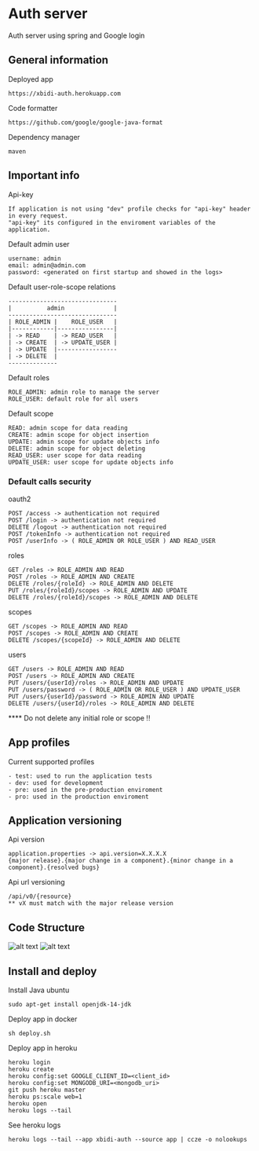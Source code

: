 # Auth server
Auth server using spring and Google login

## General information
Deployed app
````
https://xbidi-auth.herokuapp.com
````
Code formatter
````
https://github.com/google/google-java-format
````
Dependency manager
````
maven
````
## Important info
Api-key
````
If application is not using "dev" profile checks for "api-key" header in every request.
"api-key" its configured in the enviroment variables of the application.
````

Default admin user
````
username: admin
email: admin@admin.com
password: <generated on first startup and showed in the logs>
````
Default user-role-scope relations
````
-------------------------------
|          admin              |
-------------------------------
| ROLE_ADMIN |    ROLE_USER   |
|------------|----------------|
| -> READ    | -> READ_USER   |
| -> CREATE  | -> UPDATE_USER |
| -> UPDATE  |-----------------
| -> DELETE  |
--------------
````
Default roles
````
ROLE_ADMIN: admin role to manage the server
ROLE_USER: default role for all users
````
Default scope
````
READ: admin scope for data reading
CREATE: admin scope for object insertion
UPDATE: admin scope for update objects info
DELETE: admin scope for object deleting
READ_USER: user scope for data reading
UPDATE_USER: user scope for update objects info
````
### Default calls security
oauth2
````
POST /access -> authentication not required
POST /login -> authentication not required
DELETE /logout -> authentication not required
POST /tokenInfo -> authentication not required
POST /userInfo -> ( ROLE_ADMIN OR ROLE_USER ) AND READ_USER
````

roles
````
GET /roles -> ROLE_ADMIN AND READ
POST /roles -> ROLE_ADMIN AND CREATE
DELETE /roles/{roleId} -> ROLE_ADMIN AND DELETE
PUT /roles/{roleId}/scopes -> ROLE_ADMIN AND UPDATE
DELETE /roles/{roleId}/scopes -> ROLE_ADMIN AND DELETE
````

scopes
````
GET /scopes -> ROLE_ADMIN AND READ
POST /scopes -> ROLE_ADMIN AND CREATE
DELETE /scopes/{scopeId} -> ROLE_ADMIN AND DELETE
````

users
````
GET /users -> ROLE_ADMIN AND READ
POST /users -> ROLE_ADMIN AND CREATE
PUT /users/{userId}/roles -> ROLE_ADMIN AND UPDATE
PUT /users/password -> ( ROLE_ADMIN OR ROLE_USER ) AND UPDATE_USER
PUT /users/{userId}/password -> ROLE_ADMIN AND UPDATE
DELETE /users/{userId}/roles -> ROLE_ADMIN AND DELETE
````
**** Do not delete any initial role or scope !!
## App profiles

Current supported profiles
````
- test: used to run the application tests 
- dev: used for development
- pre: used in the pre-production enviroment
- pro: used in the production enviroment
````

## Application versioning
Api version
````
application.properties -> api.version=X.X.X.X
{major release}.{major change in a component}.{minor change in a component}.{resolved bugs}
````
Api url versioning
````
/api/v0/{resource}
** vX must match with the major release version
````

## Code Structure
![alt text](https://reflectoring.io/assets/img/posts/spring-hexagonal/hexagonal-architecture.png)
![alt text](https://miro.medium.com/max/1718/1*yR4C1B-YfMh5zqpbHzTyag.png)

## Install and deploy
Install Java ubuntu
````
sudo apt-get install openjdk-14-jdk
````

Deploy app in docker
````
sh deploy.sh
````

Deploy app in heroku
````
heroku login
heroku create
heroku config:set GOOGLE_CLIENT_ID=<client_id>
heroku config:set MONGODB_URI=<mongodb_uri>
git push heroku master
heroku ps:scale web=1
heroku open
heroku logs --tail
````
See heroku logs
````
heroku logs --tail --app xbidi-auth --source app | ccze -o nolookups
````
